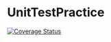 # UnitTestPractice
[![Coverage Status](https://coveralls.io/repos/github/drogers14/UnitTestPractice/badge.svg?branch=master)](https://coveralls.io/github/drogers14/UnitTestPractice?branch=master)
